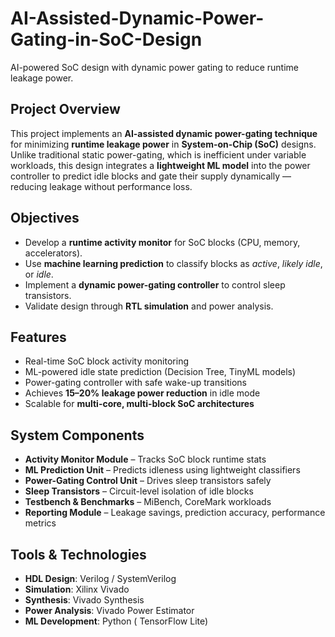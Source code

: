 # AI-Assisted-Dynamic-Power-Gating-in-SoC-Design
AI-powered SoC design with dynamic power gating to reduce runtime leakage power.

## Project Overview
This project implements an **AI-assisted dynamic power-gating technique** for minimizing **runtime leakage power** in **System-on-Chip (SoC)** designs.  
Unlike traditional static power-gating, which is inefficient under variable workloads, this design integrates a **lightweight ML model** into the power controller to predict idle blocks and gate their supply dynamically — reducing leakage without performance loss.


##  Objectives
- Develop a **runtime activity monitor** for SoC blocks (CPU, memory, accelerators).  
- Use **machine learning prediction** to classify blocks as *active*, *likely idle*, or *idle*.  
- Implement a **dynamic power-gating controller** to control sleep transistors.  
- Validate design through **RTL simulation** and power analysis.  


##  Features
- Real-time SoC block activity monitoring  
- ML-powered idle state prediction (Decision Tree, TinyML models)  
- Power-gating controller with safe wake-up transitions  
- Achieves **15–20% leakage power reduction** in idle mode  
- Scalable for **multi-core, multi-block SoC architectures**  


##  System Components
- **Activity Monitor Module** – Tracks SoC block runtime stats  
- **ML Prediction Unit** – Predicts idleness using lightweight classifiers  
- **Power-Gating Control Unit** – Drives sleep transistors safely  
- **Sleep Transistors** – Circuit-level isolation of idle blocks  
- **Testbench & Benchmarks** – MiBench, CoreMark workloads  
- **Reporting Module** – Leakage savings, prediction accuracy, performance metrics  


##  Tools & Technologies
- **HDL Design**: Verilog / SystemVerilog  
- **Simulation**: Xilinx Vivado  
- **Synthesis**: Vivado Synthesis  
- **Power Analysis**: Vivado Power Estimator   
- **ML Development**: Python ( TensorFlow Lite)  

